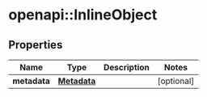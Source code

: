 # openapi::InlineObject


## Properties
Name | Type | Description | Notes
------------ | ------------- | ------------- | -------------
**metadata** | [**Metadata**](Metadata.md) |  | [optional] 


